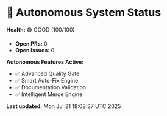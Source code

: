 # 🤖 Autonomous System Status

**Health:** 🟢 GOOD (100/100)

- **Open PRs:** 0
- **Open Issues:** 0

**Autonomous Features Active:**

- ✅ Advanced Quality Gate
- ✅ Smart Auto-Fix Engine
- ✅ Documentation Validation
- ✅ Intelligent Merge Engine

**Last updated:** Mon Jul 21 18:08:37 UTC 2025
